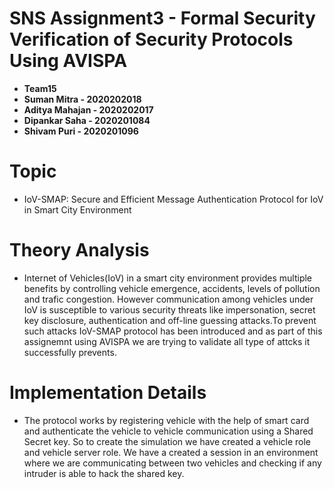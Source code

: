 # SNS Assignment3 - Formal Security Verification of Security Protocols Using AVISPA 
- **Team15**
- **Suman Mitra - 2020202018**
- **Aditya Mahajan - 2020202017**
- **Dipankar Saha - 2020201084**
- **Shivam Puri - 2020201096**

# Topic 
- IoV-SMAP: Secure and Efficient Message Authentication Protocol for IoV in Smart City Environment

# Theory Analysis
- Internet of Vehicles(IoV) in a smart city environment provides multiple benefits by controlling vehicle emergence, accidents, levels of pollution and trafic congestion. However communication among vehicles under IoV is susceptible to various security threats like impersonation, secret key disclosure, authentication and off-line guessing attacks.To prevent such attacks IoV-SMAP protocol has been introduced and as part of this assignemnt using AVISPA we are trying to validate all type of attcks it successfully prevents.

# Implementation Details
- The protocol works by registering vehicle with the help of smart card and authenticate the vehicle to vehicle communication using a Shared Secret key. So to create the simulation we have created a vehicle role and vehicle server role. We have a created a session in an environment where we are communicating between two vehicles and checking if any intruder is able to hack the shared key.

